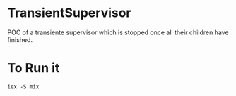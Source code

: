 # TransientSupervisor 

POC of a transiente supervisor which is stopped once all their children have finished.

# To Run it

```
iex -S mix
```